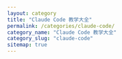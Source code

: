 ```yaml
---
layout: category
title: "Claude Code 教学大全"
permalink: /categories/claude-code/
category_name: "Claude Code 教学大全"
category_slug: "claude-code"
sitemap: true
---
```

